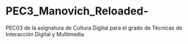 # PEC3_Manovich_Reloaded-
PEC03 de la asignatura de Cultura Digital para el grado de Técnicas de Interacción Digital y Multimedia

